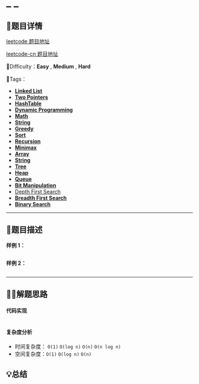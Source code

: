 

# _ _



## 📌题目详情

[leetcode 题目地址](https://leetcode.com/problems/ransom-note/)

[leetcode-cn 题目地址](https://leetcode-cn.com/problems/ransom-note/)

📗Difficulty：**Easy**	,	**Medium**	,	**Hard**

🎯Tags：

+ **[Linked List](https://leetcode.com/tag/linked-list/)**
+ **[Two Pointers](https://leetcode.com/tag/two-pointers/)** 
+ **[HashTable](https://leetcode.com/tag/hash-table/)** 
+ **[Dynamic Programming](https://leetcode.com/tag/dynamic-programming/)**
+ **[Math](https://leetcode.com/tag/math/)**
+ **[String](https://leetcode.com/tag/string/)**
+ **[Greedy](https://leetcode.com/tag/greedy/)**
+ **[Sort](https://leetcode.com/tag/sort/)**
+ **[Recursion](https://leetcode.com/tag/recursion/)**
+ **[Minimax](https://leetcode.com/tag/minimax/)**
+ **[Array](https://leetcode.com/tag/array/)**
+ **[String](https://leetcode.com/tag/string/)**
+ **[Tree](https://leetcode.com/tag/tree/)**
+ **[Heap](https://leetcode-cn.com/tag/heap/)**
+ **[Queue](https://leetcode-cn.com/tag/queue/)**
+ **[Bit Manipulation](https://leetcode.com/tag/bit-manipulation/)** 
+ [Depth First Search](https://leetcode.com/tag/depth-first-search/)
+ **[Breadth First Search](https://leetcode-cn.com/tag/breadth-first-search/)**
+ **[Binary Search](https://leetcode-cn.com/tag/binary-search/)**

---

## 📃题目描述



**样例 1：**

```

```



**样例 2：**

```

```

****

## 🏹🎯解题思路



#### 代码实现

```java

```



#### 复杂度分析

+ 时间复杂度： `O(1)`    `O(log n)`      `O(n)`      `O(n log n)`
+ 空间复杂度：`O(1)`    `O(log n)`     `O(n)`



## 💡总结



